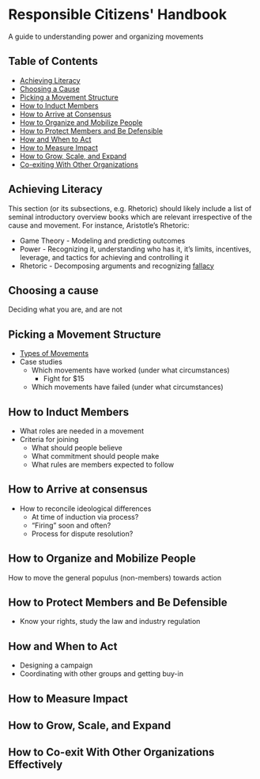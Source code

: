 # Responsible Citizens' Handbook

A guide to understanding power and organizing movements

## Table of Contents

- [Achieving Literacy](#achieving-literacy)
- [Choosing a Cause](#choosing-a-cause)
- [Picking a Movement Structure](#picking-a-movement-structure)
- [How to Induct Members](#how-to-induct-members)
- [How to Arrive at Consensus](#how-to-arrive-at-consensus)
- [How to Organize and Mobilize People](#how-to-organize-and-mobilize-people)
- [How to Protect Members and Be Defensible](#how-to-protect-members-and-be-defensible)
- [How and When to Act](#how-and-when-to-act)
- [How to Measure Impact](#how-to-measure-impact)
- [How to Grow, Scale, and Expand](#how-to-grow-scale-and-exapand)
- [Co-exiting With Other Organizations](#co-exiting-with-other-organizations)


## Achieving Literacy

This section (or its subsections, e.g. Rhetoric) should likely include a list of seminal introductory overview books which are relevant irrespective of the cause and movement. For instance, Aristotle’s Rhetoric:

- Game Theory - Modeling and predicting outcomes
- Power - Recognizing it, understanding who has it, it’s limits, incentives, leverage, and tactics for achieving and controlling it
- Rhetoric - Decomposing arguments and recognizing [fallacy](https://en.wikipedia.org/wiki/List_of_fallacies)

## Choosing a cause

Deciding what you are, and are not

## Picking a Movement Structure

- [Types of Movements](https://en.wikipedia.org/wiki/Category:Political_movements)
- Case studies
  - Which movements have worked (under what circumstances)
    - Fight for $15
  - Which movements have failed (under what circumstances)

## How to Induct Members

- What roles are needed in a movement
- Criteria for joining
  - What should people believe
  - What commitment should people make
  - What rules are members expected to follow

## How to Arrive at consensus

- How to reconcile ideological differences
  - At time of induction via process?
  - “Firing” soon and often?
  - Process for dispute resolution?

## How to Organize and Mobilize People

How to move the general populus (non-members) towards action

## How to Protect Members and Be Defensible

- Know your rights, study the law and industry regulation

## How and When to Act

- Designing a campaign
- Coordinating with other groups and getting buy-in

## How to Measure Impact

## How to Grow, Scale, and Expand

## How to Co-exit With Other Organizations Effectively
